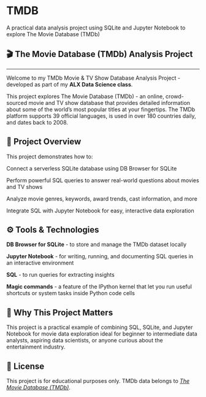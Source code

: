 # TMDB
A practical data analysis project using SQLite and Jupyter Notebook to explore The Movie Database (TMDb)


## 🎬 The Movie Database (TMDb) Analysis Project
---
Welcome to my TMDb Movie & TV Show Database Analysis Project - developed as part of my **ALX Data Science class**.

This project explores The Movie Database (TMDb) - an online, crowd-sourced movie and TV show database that provides detailed information about some of the world’s most popular titles at your fingertips. The TMDb platform supports 39 official languages, is used in over 180 countries daily, and dates back to 2008.

## 📌 Project Overview
This project demonstrates how to:

Connect a serverless SQLite database using DB Browser for SQLite

Perform powerful SQL queries to answer real-world questions about movies and TV shows

Analyze movie genres, keywords, award trends, cast information, and more

Integrate SQL with Jupyter Notebook for easy, interactive data exploration

## ⚙️ Tools & Technologies
**DB Browser for SQLite** - to store and manage the TMDb dataset locally

**Jupyter Notebook** - for writing, running, and documenting SQL queries in an interactive environment

**SQL** - to run queries for extracting insights

**Magic commands** - a feature of the IPython kernel that let you run useful shortcuts or system tasks inside Python code cells

## 🚀 Why This Project Matters
This project is a practical example of combining SQL, SQLite, and Jupyter Notebook for movie data exploration ideal for beginner to intermediate data analysts, aspiring data scientists, or anyone curious about the entertainment industry.

## 📜 License
This project is for educational purposes only. TMDb data belongs to *[The Movie Database (TMDb)](https://www.themoviedb.org/)*.
